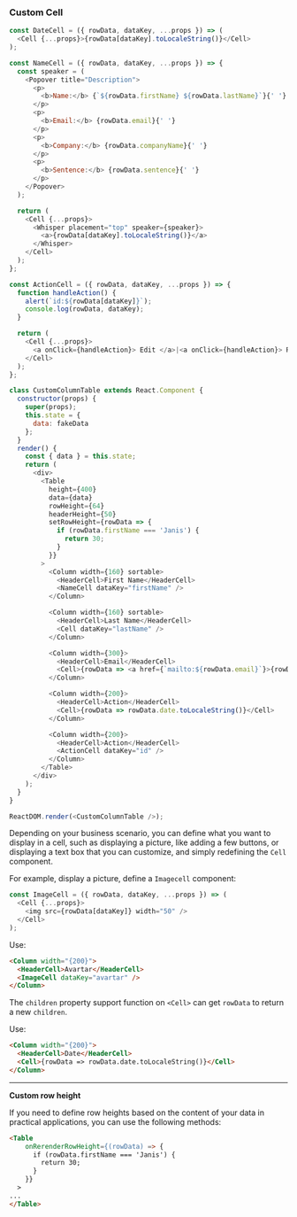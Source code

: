 ### Custom Cell

<!--start-code-->

```js
const DateCell = ({ rowData, dataKey, ...props }) => (
  <Cell {...props}>{rowData[dataKey].toLocaleString()}</Cell>
);

const NameCell = ({ rowData, dataKey, ...props }) => {
  const speaker = (
    <Popover title="Description">
      <p>
        <b>Name:</b> {`${rowData.firstName} ${rowData.lastName}`}{' '}
      </p>
      <p>
        <b>Email:</b> {rowData.email}{' '}
      </p>
      <p>
        <b>Company:</b> {rowData.companyName}{' '}
      </p>
      <p>
        <b>Sentence:</b> {rowData.sentence}{' '}
      </p>
    </Popover>
  );

  return (
    <Cell {...props}>
      <Whisper placement="top" speaker={speaker}>
        <a>{rowData[dataKey].toLocaleString()}</a>
      </Whisper>
    </Cell>
  );
};

const ActionCell = ({ rowData, dataKey, ...props }) => {
  function handleAction() {
    alert(`id:${rowData[dataKey]}`);
    console.log(rowData, dataKey);
  }

  return (
    <Cell {...props}>
      <a onClick={handleAction}> Edit </a>|<a onClick={handleAction}> Remove </a>
    </Cell>
  );
};

class CustomColumnTable extends React.Component {
  constructor(props) {
    super(props);
    this.state = {
      data: fakeData
    };
  }
  render() {
    const { data } = this.state;
    return (
      <div>
        <Table
          height={400}
          data={data}
          rowHeight={64}
          headerHeight={50}
          setRowHeight={rowData => {
            if (rowData.firstName === 'Janis') {
              return 30;
            }
          }}
        >
          <Column width={160} sortable>
            <HeaderCell>First Name</HeaderCell>
            <NameCell dataKey="firstName" />
          </Column>

          <Column width={160} sortable>
            <HeaderCell>Last Name</HeaderCell>
            <Cell dataKey="lastName" />
          </Column>

          <Column width={300}>
            <HeaderCell>Email</HeaderCell>
            <Cell>{rowData => <a href={`mailto:${rowData.email}`}>{rowData.email}</a>}</Cell>
          </Column>

          <Column width={200}>
            <HeaderCell>Action</HeaderCell>
            <Cell>{rowData => rowData.date.toLocaleString()}</Cell>
          </Column>

          <Column width={200}>
            <HeaderCell>Action</HeaderCell>
            <ActionCell dataKey="id" />
          </Column>
        </Table>
      </div>
    );
  }
}

ReactDOM.render(<CustomColumnTable />);
```

<!--end-code-->

Depending on your business scenario, you can define what you want to display in a cell, such as displaying a picture, like adding a few buttons, or displaying a text box that you can customize, and simply redefining the `Cell` component.

For example, display a picture, define a `Imagecell` component:

```js
const ImageCell = ({ rowData, dataKey, ...props }) => (
  <Cell {...props}>
    <img src={rowData[dataKey]} width="50" />
  </Cell>
);
```

Use:

```html
<Column width="{200}">
  <HeaderCell>Avartar</HeaderCell>
  <ImageCell dataKey="avartar" />
</Column>
```

The `children` property support function on `<Cell>` can get `rowData` to return a new `children`.

Use:

```html
<Column width="{200}">
  <HeaderCell>Date</HeaderCell>
  <Cell>{rowData => rowData.date.toLocaleString()}</Cell>
</Column>
```

---

**Custom row height**

If you need to define row heights based on the content of your data in practical applications, you can use the following methods:

```html
<Table
    onRerenderRowHeight={(rowData) => {
      if (rowData.firstName === 'Janis') {
        return 30;
      }
    }}
  >
...
</Table>
```
